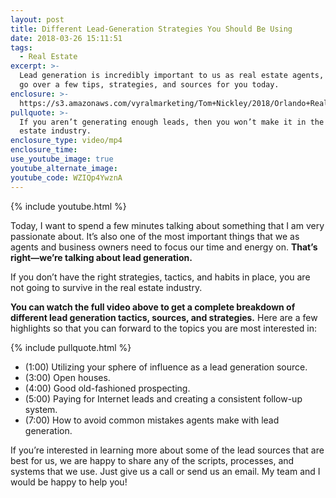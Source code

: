 ```yaml
---
layout: post
title: Different Lead-Generation Strategies You Should Be Using
date: 2018-03-26 15:11:51
tags:
  - Real Estate
excerpt: >-
  Lead generation is incredibly important to us as real estate agents, so I’ll
  go over a few tips, strategies, and sources for you today.
enclosure: >-
  https://s3.amazonaws.com/vyralmarketing/Tom+Nickley/2018/Orlando+Real+Estate+Agent-+Lead+Generation+Strategies.mp4
pullquote: >-
  If you aren’t generating enough leads, then you won’t make it in the real
  estate industry.
enclosure_type: video/mp4
enclosure_time:
use_youtube_image: true
youtube_alternate_image:
youtube_code: WZIQp4YwznA
---
```


{% include youtube.html %}

Today, I want to spend a few minutes talking about something that I am very passionate about. It’s also one of the most important things that we as agents and business owners need to focus our time and energy on. **That’s right—we’re talking about lead generation.**

If you don’t have the right strategies, tactics, and habits in place, you are not going to survive in the real estate industry.&nbsp;

**You can watch the full video above to get a complete breakdown of different lead generation tactics, sources, and strategies.** Here are a few highlights so that you can forward to the topics you are most interested in:

{% include pullquote.html %}

* (1:00) Utilizing your sphere of influence as a lead generation source. &nbsp;
* (3:00) Open houses.&nbsp;
* (4:00) Good old-fashioned prospecting.&nbsp;
* (5:00) Paying for Internet leads and creating a consistent follow-up system.&nbsp;
* (7:00) How to avoid common mistakes agents make with lead generation.&nbsp;

If you’re interested in learning more about some of the lead sources that are best for us, we are happy to share any of the scripts, processes, and systems that we use. Just give us a call or send us an email. My team and I would be happy to help you!